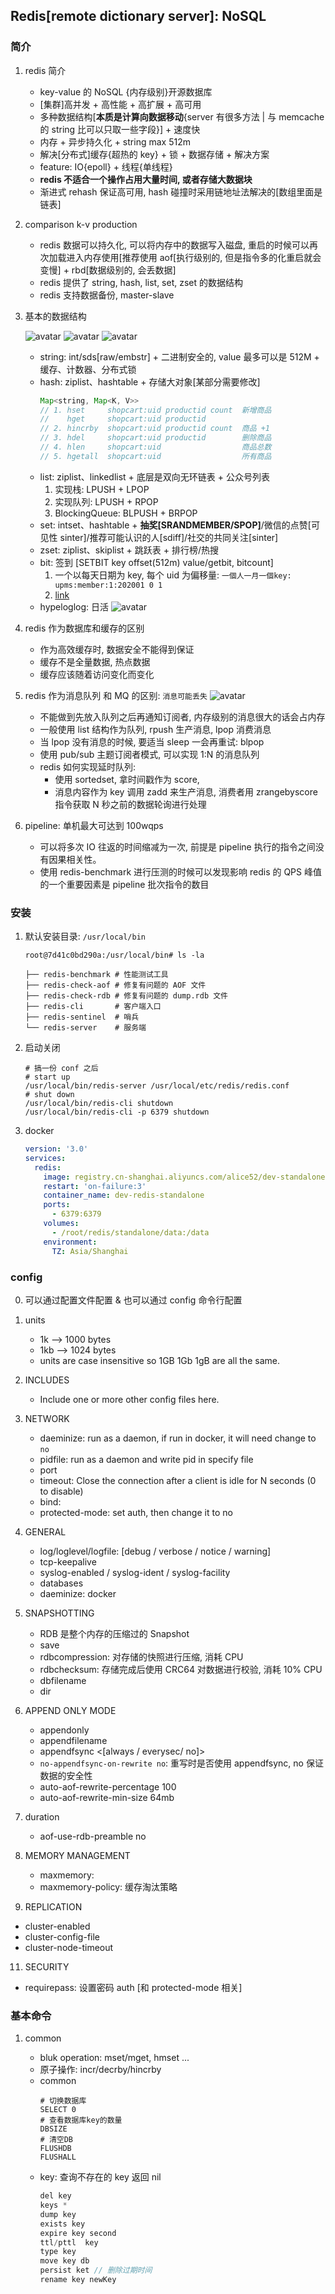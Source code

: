 ## Redis[remote dictionary server]: NoSQL

### 简介

1. redis 简介

   - key-value 的 NoSQL {内存级别}开源数据库
   - [集群]高并发 + 高性能 + 高扩展 + 高可用
   - 多种数据结构[**本质是计算向数据移动**{server 有很多方法 | 与 memcache 的 string 比可以只取一些字段}] + 速度快
   - 内存 + 异步持久化 + string max 512m
   - 解决[分布式]缓存{超热的 key} + 锁 + 数据存储 + 解决方案
   - feature: IO{epoll} + 线程{单线程}
   - **redis 不适合一个操作占用大量时间, 或者存储大数据块**
   - 渐进式 rehash 保证高可用, hash 碰撞时采用链地址法解决的[数组里面是链表]

2. comparison k-v production

   - redis 数据可以持久化, 可以将内存中的数据写入磁盘, 重启的时候可以再次加载进入内存使用[推荐使用 aof[执行级别的, 但是指令多的化重启就会变慢] + rbd[数据级别的, 会丢数据]
   - redis 提供了 string, hash, list, set, zset 的数据结构
   - redis 支持数据备份, master-slave

3. 基本的数据结构

   ![avatar](/static/image/db/redis-data-generic.png)
   ![avatar](/static/image/db/redis-data-struct.png)
   ![avatar](/static/image/db/rredis-data.png)

   - string: int/sds[raw/embstr] + 二进制安全的, value 最多可以是 512M + 缓存、计数器、分布式锁
   - hash: ziplist、hashtable + 存储大对象[某部分需要修改]
     ```java
     Map<string, Map<K, V>>
     // 1. hset     shopcart:uid productid count  新增商品
     //    hget     shopcart:uid productid
     // 2. hincrby  shopcart:uid productid count  商品 +1
     // 3. hdel     shopcart:uid productid        删除商品
     // 4. hlen     shopcart:uid                  商品总数
     // 5. hgetall  shopcart:uid                  所有商品
     ```
   - list: ziplist、linkedlist + 底层是双向无环链表 + 公众号列表
     1. 实现栈: LPUSH + LPOP
     2. 实现队列: LPUSH + RPOP
     3. BlockingQueue: BLPUSH + BRPOP
   - set: intset、hashtable + **抽奖[SRANDMEMBER/SPOP]**/微信的点赞[可见性 sinter]/推荐可能认识的人[sdiff]/社交的共同关注[sinter]
   - zset: ziplist、skiplist + 跳跃表 + 排行榜/热搜
   - bit: 签到 [SETBIT key offset(512m) value/getbit, bitcount]
     1. 一个以每天日期为 key, 每个 uid 为偏移量: `一個人一月一個key: upms:member:1:202001 0 1`
     2. [link](https://github.com/Alice52/Alice52/issues/58#issue-971076463)
   - hypeloglog: 日活
     ![avatar](https://user-images.githubusercontent.com/42330329/169218334-ec9a9480-f47b-4a83-9d49-f8581fc2ad84.png)

4. redis 作为数据库和缓存的区别

   - 作为高效缓存时, 数据安全不能得到保证
   - 缓存不是全量数据, 热点数据
   - 缓存应该随着访问变化而变化

5. redis 作为消息队列 和 MQ 的区别: `消息可能丢失`
   ![avatar](/static/image/db/redis-mq.png)

   - 不能做到先放入队列之后再通知订阅者, 内存级别的消息很大的话会占内存
   - 一般使用 list 结构作为队列, rpush 生产消息, lpop 消费消息
   - 当 lpop 没有消息的时候, 要适当 sleep 一会再重试: blpop
   - 使用 pub/sub 主题订阅者模式, 可以实现 1:N 的消息队列
   - redis 如何实现延时队列:
     - 使用 sortedset, 拿时间戳作为 score,
     - 消息内容作为 key 调用 zadd 来生产消息, 消费者用 zrangebyscore 指令获取 N 秒之前的数据轮询进行处理

6. pipeline: 单机最大可达到 100wqps

   - 可以将多次 IO 往返的时间缩减为一次, 前提是 pipeline 执行的指令之间没有因果相关性。
   - 使用 redis-benchmark 进行压测的时候可以发现影响 redis 的 QPS 峰值的一个重要因素是 pipeline 批次指令的数目

### 安装

1. 默认安装目录: `/usr/local/bin`

   ```shell
   root@7d41c0bd290a:/usr/local/bin# ls -la

   ├── redis-benchmark # 性能测试工具
   ├── redis-check-aof # 修复有问题的 AOF 文件
   ├── redis-check-rdb # 修复有问题的 dump.rdb 文件
   ├── redis-cli       # 客户端入口
   ├── redis-sentinel  # 哨兵
   └── redis-server    # 服务端
   ```

2. 启动关闭

   ```shell
   # 搞一份 conf 之后
   # start up
   /usr/local/bin/redis-server /usr/local/etc/redis/redis.conf
   # shut down
   /usr/local/bin/redis-cli shutdown
   /usr/local/bin/redis-cli -p 6379 shutdown
   ```

3. docker

   ```yaml
   version: '3.0'
   services:
     redis:
       image: registry.cn-shanghai.aliyuncs.com/alice52/dev-standalone-redis:20200930.4e34876
       restart: 'on-failure:3'
       container_name: dev-redis-standalone
       ports:
         - 6379:6379
       volumes:
         - /root/redis/standalone/data:/data
       environment:
         TZ: Asia/Shanghai
   ```

### config

0. 可以通过配置文件配置 & 也可以通过 config 命令行配置
1. units

   - 1k --> 1000 bytes
   - 1kb --> 1024 bytes
   - units are case insensitive so 1GB 1Gb 1gB are all the same.

2. INCLUDES

   - Include one or more other config files here.

3. NETWORK

   - daeminize: run as a daemon, if run in docker, it will need change to `no`
   - pidfile: run as a daemon and write pid in specify file
   - port
   - timeout: Close the connection after a client is idle for N seconds (0 to disable)
   - bind:
   - protected-mode: set auth, then change it to no

4. GENERAL

   - log/loglevel/logfile: [debug / verbose / notice / warning]
   - tcp-keepalive
   - syslog-enabled / syslog-ident / syslog-facility
   - databases
   - daeminize: docker

5. SNAPSHOTTING

   - RDB 是整个内存的压缩过的 Snapshot
   - save <seconds> <change>
   - rdbcompression: 对存储的快照进行压缩, 消耗 CPU
   - rdbchecksum: 存储完成后使用 CRC64 对数据进行校验, 消耗 10% CPU
   - dbfilename
   - dir

6. APPEND ONLY MODE

   - appendonly
   - appendfilename
   - appendfsync <[always / everysec/ no]>
   - `no-appendfsync-on-rewrite no`: 重写时是否使用 appendfsync, no 保证数据的安全性
   - auto-aof-rewrite-percentage 100
   - auto-aof-rewrite-min-size 64mb

7. duration

   - aof-use-rdb-preamble no

8. MEMORY MANAGEMENT

   - maxmemory:
   - maxmemory-policy: 缓存淘汰策略

9. REPLICATION

- cluster-enabled
- cluster-config-file
- cluster-node-timeout

11. SECURITY

- requirepass: 设置密码 auth [和 protected-mode 相关]

### 基本命令

1. common

   - bluk operation: mset/mget, hmset ...
   - 原子操作: incr/decrby/hincrby
   - common
     ```shell
     # 切换数据库
     SELECT 0
     # 查看数据库key的数量
     DBSIZE
     # 清空DB
     FLUSHDB
     FLUSHALL
     ```
   - key: 查询不存在的 key 返回 nil
     ```js
     del key
     keys *
     dump key
     exists key
     expire key second
     ttl/pttl  key
     type key
     move key db
     persist ket // 删除过期时间
     rename key newKey
     ```
